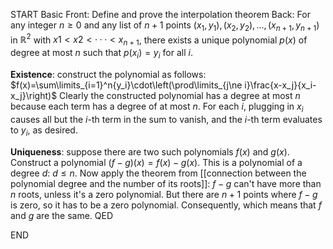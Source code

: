 START
Basic
Front: Define and prove the interpolation theorem
Back: 
For any integer $n≥0$ and any list of $n+1$ points $(x_1,y_1),(x_2,y_2),...,(x_{n+1},y_{n+1})$ in $\mathbb{R}^2$ with $x1 < x2 < ··· < x_{n+1}$, there exists a unique polynomial $p(x)$ of degree at most $n$ such that $p(x_i)=y_i$ for all $i$.

**Existence**: construct the polynomial as follows: $f(x)=\sum\limits_{i=1}^n{y_i}\cdot\left(\prod\limits_{j\ne i}\frac{x-x_j}{x_i-x_j}\right)$
Clearly the constructed polynomial has a degree at most $n$ because each term has a degree of at most $n$. For each $i$, plugging in $x_i$ causes all but the $i$-th term in the sum to vanish, and the $i$-th term evaluates to $y_i$, as desired.

**Uniqueness**: suppose there are two such polynomials $f(x)$ and $g(x)$. Construct a polynomial $(f-g)(x)=f(x)-g(x)$. This is a polynomial of a degree $d$: $d\le n$. Now apply the theorem from [[connection between the polynomial degree and the number of its roots]]: $f-g$ can't have more than $n$ roots, unless it's a zero polynomial. But there are $n+1$ points where $f-g$ is zero, so it has to be a zero polynomial. Consequently, which means that $f$ and $g$ are the same. QED
<!--ID: 1745138784656-->
END
